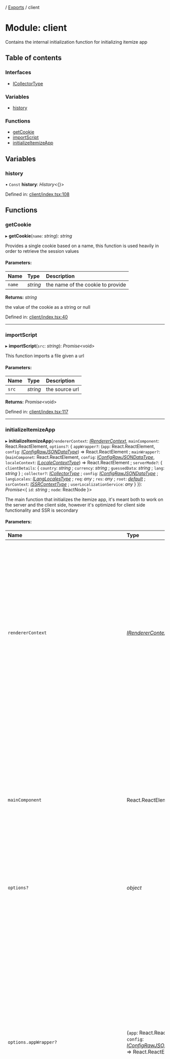 [](../README.md) / [Exports](../modules.md) / client

# Module: client

Contains the internal initialization function for initializing itemize app

## Table of contents

### Interfaces

- [ICollectorType](../interfaces/client.icollectortype.md)

### Variables

- [history](client.md#history)

### Functions

- [getCookie](client.md#getcookie)
- [importScript](client.md#importscript)
- [initializeItemizeApp](client.md#initializeitemizeapp)

## Variables

### history

• `Const` **history**: *History*<{}\>

Defined in: [client/index.tsx:108](https://github.com/onzag/itemize/blob/11a98dec/client/index.tsx#L108)

## Functions

### getCookie

▸ **getCookie**(`name`: *string*): *string*

Provides a single cookie based on a name, this function
is used heavily in order to retrieve the session values

#### Parameters:

Name | Type | Description |
:------ | :------ | :------ |
`name` | *string* | the name of the cookie to provide   |

**Returns:** *string*

the value of the cookie as a string or null

Defined in: [client/index.tsx:40](https://github.com/onzag/itemize/blob/11a98dec/client/index.tsx#L40)

___

### importScript

▸ **importScript**(`src`: *string*): *Promise*<void\>

This function imports a file given a url

#### Parameters:

Name | Type | Description |
:------ | :------ | :------ |
`src` | *string* | the source url    |

**Returns:** *Promise*<void\>

Defined in: [client/index.tsx:117](https://github.com/onzag/itemize/blob/11a98dec/client/index.tsx#L117)

___

### initializeItemizeApp

▸ **initializeItemizeApp**(`rendererContext`: [*IRendererContext*](../interfaces/client_providers_renderer.irenderercontext.md), `mainComponent`: React.ReactElement, `options?`: { `appWrapper?`: (`app`: React.ReactElement, `config`: [*IConfigRawJSONDataType*](../interfaces/config.iconfigrawjsondatatype.md)) => React.ReactElement ; `mainWrapper?`: (`mainComponet`: React.ReactElement, `config`: [*IConfigRawJSONDataType*](../interfaces/config.iconfigrawjsondatatype.md), `localeContext`: [*ILocaleContextType*](../interfaces/client_internal_providers_locale_provider.ilocalecontexttype.md)) => React.ReactElement ; `serverMode?`: { `clientDetails`: { `country`: *string* ; `currency`: *string* ; `guessedData`: *string* ; `lang`: *string*  } ; `collector?`: [*ICollectorType*](../interfaces/client.icollectortype.md) ; `config`: [*IConfigRawJSONDataType*](../interfaces/config.iconfigrawjsondatatype.md) ; `langLocales`: [*ILangLocalesType*](../interfaces/base_root.ilanglocalestype.md) ; `req`: *any* ; `res`: *any* ; `root`: [*default*](../classes/base_root.default.md) ; `ssrContext`: [*ISSRContextType*](../interfaces/client_internal_providers_ssr_provider.issrcontexttype.md) ; `userLocalizationService`: *any*  }  }): *Promise*<{ `id`: *string* ; `node`: ReactNode  }\>

The main function that initializes the itemize app, it's meant both to work
on the server and the client side, however it's optimized for client side functionality
and SSR is secondary

#### Parameters:

Name | Type | Description |
:------ | :------ | :------ |
`rendererContext` | [*IRendererContext*](../interfaces/client_providers_renderer.irenderercontext.md) | the renderer context to use, specifies how both entries and view should be renderer based on these instructions, and it's static and provided to all the app, the renderer context can be replaced to give a different look and feel, check out the fast prototyping renderer context for the default context which uses material ui as this. Secondary renderers can be used and injected along the app by passing the renderer arg to the react Entry or View component to use a different renderer   |
`mainComponent` | React.ReactElement | the main application component this is basically the user custom App component that defines the entire app, this is where the developer decides what to do, and uses components mainly out of the client/components in order to build its app, with navigation and all, but also can use fast prototyping components which in term use those components as base   |
`options?` | *object* | optional options, very useful in many circumstances   |
`options.appWrapper?` | (`app`: React.ReactElement, `config`: [*IConfigRawJSONDataType*](../interfaces/config.iconfigrawjsondatatype.md)) => React.ReactElement | a function that wraps the application itself, and executes only once over the initialization of the app, it acts like a react component that should return a react element, allows to put static things in the app on top of it that are required (likely by the renderers or other custom components) such as providers, eg. for fast prototyping the app wrapper will add the material UI theme provider as well as the CSS baseline. NOTE that the app wrapper despite being wrapping the app, the app itself (and as such this wrapper) sits under the config provider, ssr provider, route provider, and the renderer context provider so it's totally possible for the app wrapper to access these, even when it's absolutely not recommended.   |
`options.mainWrapper?` | (`mainComponet`: React.ReactElement, `config`: [*IConfigRawJSONDataType*](../interfaces/config.iconfigrawjsondatatype.md), `localeContext`: [*ILocaleContextType*](../interfaces/client_internal_providers_locale_provider.ilocalecontexttype.md)) => React.ReactElement | a function that wraps the main component that was given, the main component sits under the true application under the locale context provider and the token provider, it provides as arguments the config and the locale context; the main wrapper can execute several times any time the main component top context changes, as such ensure that it's effective enough, the mainWrapper is only truly expected to execute these several times during login/out events and any localization change; this is then where you put localization sensitive provider, eg. in the case of fast prototyping the moment utils provider which is locale sensitive is passed here   |
`options.serverMode?` | *object* | options for doing SSR, not required and shouldn't be provided when doing SSR, when server mode is set instead of doing a render, it will return a node, and an id; where id might be null, depending to the collection rules; this returned react node will not contain a router   |
`options.serverMode.clientDetails` | *object* | - |
`options.serverMode.clientDetails.country` | *string* | - |
`options.serverMode.clientDetails.currency` | *string* | - |
`options.serverMode.clientDetails.guessedData` | *string* | - |
`options.serverMode.clientDetails.lang` | *string* | - |
`options.serverMode.collector?` | [*ICollectorType*](../interfaces/client.icollectortype.md) | - |
`options.serverMode.config` | [*IConfigRawJSONDataType*](../interfaces/config.iconfigrawjsondatatype.md) | - |
`options.serverMode.langLocales` | [*ILangLocalesType*](../interfaces/base_root.ilanglocalestype.md) | - |
`options.serverMode.req` | *any* | - |
`options.serverMode.res` | *any* | - |
`options.serverMode.root` | [*default*](../classes/base_root.default.md) | - |
`options.serverMode.ssrContext` | [*ISSRContextType*](../interfaces/client_internal_providers_ssr_provider.issrcontexttype.md) | - |
`options.serverMode.userLocalizationService` | *any* | - |

**Returns:** *Promise*<{ `id`: *string* ; `node`: ReactNode  }\>

Defined in: [client/index.tsx:221](https://github.com/onzag/itemize/blob/11a98dec/client/index.tsx#L221)
